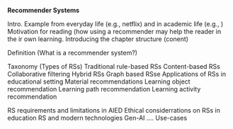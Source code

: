 **Recommender Systems**

Intro.
Example from everyday life (e.g., netflix) and in academic life  (e.g.,  )
Motivation for reading (how using a recommender may help the reader in the ir own learning.
Introducing the chapter structure (conent)

Definition (What is a recommender system?)

Taxonomy (Types of RSs)
Traditional rule-based RSs
Content-based RSs
Collaborative filtering
Hybrid  RSs
Graph based RSse
Applications of RSs in educational setting
Material recommendations
Learning object recommendation
Learning path recommendation
Learning activity recommendation

RS requirements and limitations in AIED
Ethical considerrations on RSs in education
RS and modern technologies
Gen-AI
….
Use-cases
